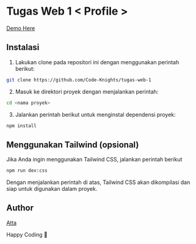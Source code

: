 # Tugas Web 1 < Profile > 

[Demo Here](https://max-versteppen.netlify.app/)

## Instalasi

1. Lakukan clone pada repositori ini dengan menggunakan perintah berikut:

```bash
git clone https://github.com/Code-Knights/tugas-web-1
```

2. Masuk ke direktori proyek dengan menjalankan perintah:

```bash
cd <nama proyek>
```

3. Jalankan perintah berikut untuk menginstal dependensi proyek:

```bash
npm install
```

## Menggunakan Tailwind (opsional)
Jika Anda ingin menggunakan Tailwind CSS, jalankan perintah berikut

```bash
npm run dev:css
```

Dengan menjalankan perintah di atas, Tailwind CSS akan dikompilasi dan siap untuk digunakan dalam proyek.

## Author
[Atta](https://github.com/buryne/)

Happy Coding 🚀
